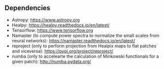 

## Dependencies  

- Astropy: https://www.astropy.org
- Healpy: https://healpy.readthedocs.io/en/latest/
- Tensorflow: https://www.tensorflow.org
- Namaster (to compute power spectra to normalize the small scales from neural networks): https://namaster.readthedocs.io/en/latest/
- reproject (only to perform projection from Healpix maps to flat patches and viceversa): https://pypi.org/project/reproject/
- numba (only to accelearte the calculation of Minkowski functionals for a given patch): http://numba.pydata.org/